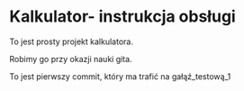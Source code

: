 # Kalkulator- instrukcja obsługi

To jest prosty projekt kalkulatora.

Robimy go przy okazji nauki gita. 

To jest pierwszy commit, który ma trafić na gałąź_testową_1